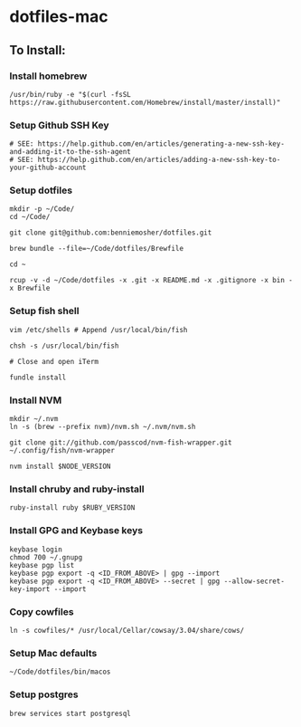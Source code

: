# dotfiles-mac

## To Install:

### Install homebrew

```
/usr/bin/ruby -e "$(curl -fsSL https://raw.githubusercontent.com/Homebrew/install/master/install)"
```

### Setup Github SSH Key

```
# SEE: https://help.github.com/en/articles/generating-a-new-ssh-key-and-adding-it-to-the-ssh-agent
# SEE: https://help.github.com/en/articles/adding-a-new-ssh-key-to-your-github-account
```

### Setup dotfiles

```
mkdir -p ~/Code/
cd ~/Code/

git clone git@github.com:benniemosher/dotfiles.git

brew bundle --file=~/Code/dotfiles/Brewfile

cd ~

rcup -v -d ~/Code/dotfiles -x .git -x README.md -x .gitignore -x bin -x Brewfile
```

### Setup fish shell

```
vim /etc/shells # Append /usr/local/bin/fish

chsh -s /usr/local/bin/fish

# Close and open iTerm

fundle install
```

### Install NVM

```
mkdir ~/.nvm
ln -s (brew --prefix nvm)/nvm.sh ~/.nvm/nvm.sh

git clone git://github.com/passcod/nvm-fish-wrapper.git ~/.config/fish/nvm-wrapper

nvm install $NODE_VERSION
```

### Install chruby and ruby-install

```
ruby-install ruby $RUBY_VERSION
```

### Install GPG and Keybase keys

```
keybase login
chmod 700 ~/.gnupg
keybase pgp list
keybase pgp export -q <ID_FROM_ABOVE> | gpg --import
keybase pgp export -q <ID_FROM_ABOVE> --secret | gpg --allow-secret-key-import --import
```

### Copy cowfiles

```
ln -s cowfiles/* /usr/local/Cellar/cowsay/3.04/share/cows/
```

### Setup Mac defaults

```
~/Code/dotfiles/bin/macos
```

### Setup postgres

```
brew services start postgresql
```
